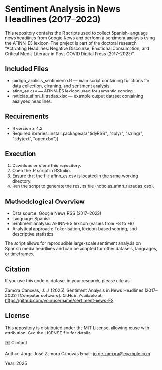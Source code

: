 # Sentiment Analysis in News Headlines (2017–2023)
This repository contains the R scripts used to collect Spanish-language news headlines from Google News and perform a sentiment analysis using the AFINN-ES lexicon.
The project is part of the doctoral research “Activating Headlines: Negative Discourse, Emotional Consumption, and Critical Media Literacy in Post-COVID Digital Press (2017–2023)”.

## Included Files
- codigo_analisis_sentimiento.R — main script containing functions for data collection, cleaning, and sentiment analysis.
- afinn_es.csv — AFINN-ES lexicon used for semantic scoring.
- noticias_afinn_filtradas.xlsx — example output dataset containing analysed headlines.

## Requirements

- R version ≥ 4.2
- Required libraries: install.packages(c("tidyRSS", "dplyr", "stringr", "tidytext", "openxlsx"))

## Execution

1. Download or clone this repository.
2. Open the .R script in RStudio.
3. Ensure that the file afinn_es.csv is located in the same working directory.
4. Run the script to generate the results file (noticias_afinn_filtradas.xlsx).

## Methodological Overview

- Data source: Google News RSS (2017–2023)
- Language: Spanish
- Sentiment analysis: AFINN-ES lexicon (values from −8 to +8)
- Analytical approach: Tokenisation, lexicon-based scoring, and descriptive statistics.

The script allows for reproducible large-scale sentiment analysis on Spanish media headlines and can be adapted for other datasets, languages, or timeframes.

## Citation

If you use this code or dataset in your research, please cite as:

Zamora Cánovas, J. J. (2025). Sentiment Analysis in News Headlines (2017–2023) [Computer software]. GitHub.
Available at: https://github.com/yourusername/sentiment-news-ES

## License

This repository is distributed under the MIT License, allowing reuse with attribution.
See the LICENSE
 file for details.

✉️ Contact

Author: Jorge José Zamora Cánovas
Email: jorge.zamora@example.com

Year: 2025
